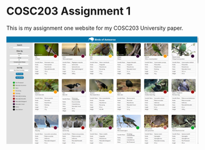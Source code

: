 # COSC203 Assignment 1

This is my assignment one website for my COSC203 University paper.

![](media/screenshot.png)